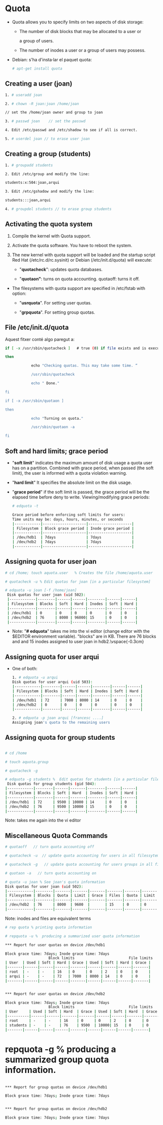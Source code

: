 # Quota

- Quota allows you to specify limits on two aspects of disk storage: 

	- The number of disk blocks that may be allocated to a user or 

		a group of users.

	- The number of inodes a user or a group of users may possess.

- Debian: s'ha d'insta·lar el paquet quota:

	```bash
	# apt-get install quota
	```
## Creating a user (joan)


```bash
1. # useradd joan

2. # chown -R joan:joan /home/joan 

// set the /home/joan owner and group to joan

3. # passwd joan    // set the passwd

4. Edit /etc/passwd and /etc/shadow to see if all is correct.

5. # userdel joan // to erase user joan
```

## Creating a group (students)


```bash
1. # groupadd students

2. Edit /etc/group and modify the line:

students:x:504:joan,arqui

3. Edit /etc/gshadow and modify the line:

students:::joan,arqui

4. # groupdel students // to erase group students
```

## Activating the quota system


1. Compile the kernel with Quota support.

2. Activate the quota software. You have to reboot the system. 

3. The new kernel with quota support will be loaded and the startup script 
	Red Hat (/etc/rc.d/rc.sysinit) or Debian (/etc/init.d/quota) will execute:

	- "**quotacheck**": updates quota databases. 

	- "**quotaon"**: turns on quota accounting. quotaoff: turns it off.


- The filesystems with quota support are specified in /etc/fstab with option:

	- "**usrquota**". For setting user quotas.

	- "**grpquota**". For setting group quotas.


## File /etc/init.d/quota

Aquest fitxer conté algo paregut a: 

```bash
if [ -x /usr/sbin/quotacheck ]   # true (0) if file exists and is executable

then

            echo "Checking quotas. This may take some time. “ 

            /usr/sbin/quotacheck 

            echo " Done." 

fi 

if [ -x /usr/sbin/quotaon ] 

then 

            echo "Turning on quota." 

            /usr/sbin/quotaon -a

fi
```

## Soft and hard limits; grace period

-  "**soft limit**" indicates the maximum amount of disk usage a quota user has on a partition. Combined with grace period, when passed (the soft limit), the user is informed with a quota violation warning.

-  "**hard limit**" It specifies the absolute limit on the disk usage.

-  "**grace period**" if the soft limit is passed, the grace period will be the elapsed time before deny to write. Viewing/modifying grace periods:

	```bash
	# edquota -t
	
	Grace period before enforcing soft limits for users: 
	Time units may be: days, hours, minutes, or seconds
	|------------|--------------------|--------------------|
	| Filesystem | Block grace period | Inode grace period |
	|------------|--------------------|--------------------|
	| /dev/hdb1  | 7days              | 7days              |
	| /dev/hdb2  | 7days              | 7days              |
	|------------|--------------------|--------------------|
	```
	

## Assigning quota for user joan

```bash
# cd /home; touch aquota.user   % Creates the file /home/aquota.user

# quotacheck -u % Edit quotas for joan [in a particular filesystem]

# edquota -u joan [-f /home/joan] 
 Disk quotas for user joan (uid 502): 
 |------------|--------|------|------|--------|------|------|
 | Filesystem | Blocks | Soft | Hard | Inodes | Soft | Hard |
 |------------|--------|------|------|--------|------|------|
 | /dev/hdb1  | 0      | 0    | 0    | 0      | 0    | 0    |
 | /dev/hdb2  | 76     | 8000 | 96000| 15     | 0    | 0    |
 |------------|--------|------|------|--------|------|------|
```
 
- Note: "**# edquota**" takes me into the vi editor (change editor with the $EDITOR environment variable). "blocks" are in KB. There are 76 blocks and and 15 inodes assigned to user joan in hdb2.\vspace{-0.3cm}


## Assigning quota for user arqui


- One of both:

	```bash
	1. # edquota -u arqui  
	Disk quotas for user arqui (uid 503): 
	|------------|--------|------|------|--------|------|------|
	| Filesystem | Blocks | Soft | Hard | Inodes | Soft | Hard |
	|------------|--------|------|------|--------|------|------|
	| /dev/hdb1  | 72     | 7000 | 8000 | 14     | 0    | 0    |
	| /dev/hdb2  | 0      | 0    | 0    | 0      | 0    | 0    |
	|------------|--------|------|------|--------|------|------|
	```

	```bash
	2. # edquota -p joan arqui [francesc ....]  
	Assigning joan's quota to the remaining users
	```	

	
## Assigning quota for group students

```bash

# cd /home

# touch aquota.group

# quotacheck -g

# edquota -g students %  Edit quotas for students [in a particular filesystem]
 Disk quotas for group students (gid 504):
|------------|--------|------|-------|--------|------|------|
| Filesystem | Blocks | Soft | Hard  | Inodes | Soft | Hard |
|------------|--------|------|-------|--------|------|------|
| /dev/hdb1  | 72     | 9500 | 10000 | 14     | 0    | 0    |
| /dev/hdb2  | 76     | 9500 | 10000 | 15     | 0    | 0    |
|------------|--------|------|-------|--------|------|------|
```
Note: takes me again into the vi editor

## Miscellaneous Quota Commands


```bash
# quotaoff   // turn quota accounting off

# quotacheck -u  // update quota accounting for users in all filessytems

# quotacheck -g   // update quota accounting for users groups in all filesystems

# quotaon -a   // turn quota accounting on
```


```bash
# quota -u joan % See joan's quota information
Disk quotas for user joan (uid 502):
|------------|--------|-------|-------|-------|-------|-------|-------|-------|
| Filesystem | Blocks | Quota | Limit | Grace | Files | Quota | Limit | Grace |
|------------|--------|-------|-------|-------|-------|-------|-------|-------|
| /dev/hdb2  | 76     | 8000  | 9600  |       | 15    | 0     | 0     |       |
|------------|--------|-------|-------|-------|-------|-------|-------|-------|
```
Note: inodes and files are equivalent terms

```bash
# rep quota % printing quota information

# repquota -u %  producing a summarized user quota information

*** Report for user quotas on device /dev/hdb1 

Block grace time: 7days; Inode grace time: 7days 
                    Block limits                         File limits
| User  | Used | Soft | Hard | Grace | Used | Soft | Hard | Grace |
|-------|------|------|------|-------|------|------|------|-------|
| root  | -    | -    | 16   | 0     | 0    | 2    | 0    | 0     |
| arqui | -    | -    | 72   | 7000  | 8000 | 14   | 0    | 0     |
|-------|------|------|------|-------|------|------|------|-------|


*** Report for user quotas on device /dev/hdb2 

Block grace time: 7days; Inode grace time: 7days 
                    Block limits                         File limits
| User     | Used | Soft | Hard  | Grace | Used | Soft | Hard  | Grace |
|----------|------|------|-------|-------|------|------|-------|-------|
| root     | -    | -    | 16    | 0     | 0    | 2    | 0     | 0     |
| students | -    | -    | 76    | 9500  | 10000| 15   | 0     | 0     |
|-------|------|------|------|-------|------|------|------|-------|
```


# repquota -g %  producing a summarized group quota information.

```bash

*** Report for group quotas on device /dev/hdb1 

Block grace time: 7days; Inode grace time: 7days 


*** Report for group quotas on device /dev/hdb2 

Block grace time: 7days; Inode grace time: 7days 
```